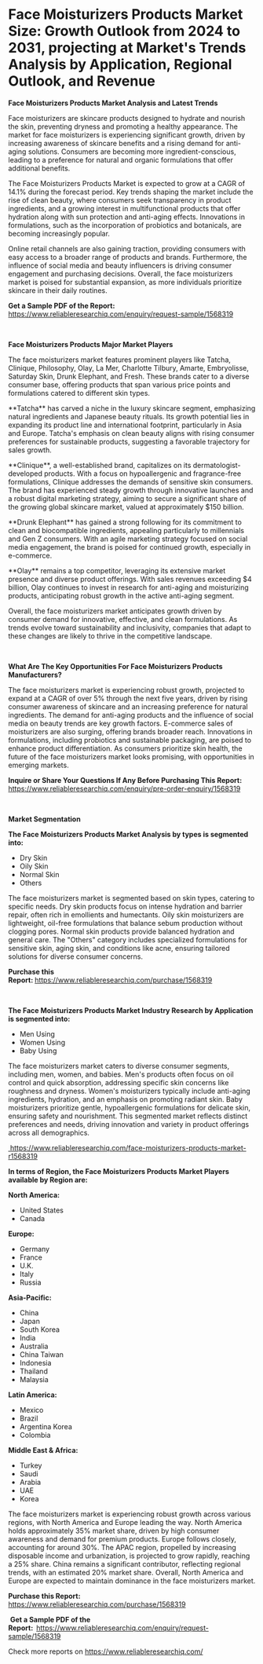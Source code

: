 <p><h1>Face Moisturizers Products Market Size: Growth Outlook from 2024 to 2031, projecting at Market's Trends Analysis by Application, Regional Outlook, and Revenue</h1></p><p><strong>Face Moisturizers Products Market Analysis and Latest Trends</strong></p>
<p><p>Face moisturizers are skincare products designed to hydrate and nourish the skin, preventing dryness and promoting a healthy appearance. The market for face moisturizers is experiencing significant growth, driven by increasing awareness of skincare benefits and a rising demand for anti-aging solutions. Consumers are becoming more ingredient-conscious, leading to a preference for natural and organic formulations that offer additional benefits.</p><p>The Face Moisturizers Products Market is expected to grow at a CAGR of 14.1% during the forecast period. Key trends shaping the market include the rise of clean beauty, where consumers seek transparency in product ingredients, and a growing interest in multifunctional products that offer hydration along with sun protection and anti-aging effects. Innovations in formulations, such as the incorporation of probiotics and botanicals, are becoming increasingly popular.</p><p>Online retail channels are also gaining traction, providing consumers with easy access to a broader range of products and brands. Furthermore, the influence of social media and beauty influencers is driving consumer engagement and purchasing decisions. Overall, the face moisturizers market is poised for substantial expansion, as more individuals prioritize skincare in their daily routines.</p></p>
<p><strong>Get a Sample PDF of the Report:&nbsp;</strong> <a href="https://www.reliableresearchiq.com/enquiry/request-sample/1568319?utm_campaign=1121&utm_medium=2&utm_source=Github&utm_content=ia&utm_term=28122024&utm_id=face-moisturizers-products">https://www.reliableresearchiq.com/enquiry/request-sample/1568319</a></p>
<p>&nbsp;</p>
<p><strong>Face Moisturizers Products Major Market Players</strong></p>
<p><p>The face moisturizers market features prominent players like Tatcha, Clinique, Philosophy, Olay, La Mer, Charlotte Tilbury, Amarte, Embryolisse, Saturday Skin, Drunk Elephant, and Fresh. These brands cater to a diverse consumer base, offering products that span various price points and formulations catered to different skin types.</p><p>**Tatcha** has carved a niche in the luxury skincare segment, emphasizing natural ingredients and Japanese beauty rituals. Its growth potential lies in expanding its product line and international footprint, particularly in Asia and Europe. Tatcha's emphasis on clean beauty aligns with rising consumer preferences for sustainable products, suggesting a favorable trajectory for sales growth.</p><p>**Clinique**, a well-established brand, capitalizes on its dermatologist-developed products. With a focus on hypoallergenic and fragrance-free formulations, Clinique addresses the demands of sensitive skin consumers. The brand has experienced steady growth through innovative launches and a robust digital marketing strategy, aiming to secure a significant share of the growing global skincare market, valued at approximately $150 billion.</p><p>**Drunk Elephant** has gained a strong following for its commitment to clean and biocompatible ingredients, appealing particularly to millennials and Gen Z consumers. With an agile marketing strategy focused on social media engagement, the brand is poised for continued growth, especially in e-commerce.</p><p>**Olay** remains a top competitor, leveraging its extensive market presence and diverse product offerings. With sales revenues exceeding $4 billion, Olay continues to invest in research for anti-aging and moisturizing products, anticipating robust growth in the active anti-aging segment.</p><p>Overall, the face moisturizers market anticipates growth driven by consumer demand for innovative, effective, and clean formulations. As trends evolve toward sustainability and inclusivity, companies that adapt to these changes are likely to thrive in the competitive landscape.</p></p>
<p>&nbsp;</p>
<p><strong>What Are The Key Opportunities For Face Moisturizers Products Manufacturers?</strong></p>
<p><p>The face moisturizers market is experiencing robust growth, projected to expand at a CAGR of over 5% through the next five years, driven by rising consumer awareness of skincare and an increasing preference for natural ingredients. The demand for anti-aging products and the influence of social media on beauty trends are key growth factors. E-commerce sales of moisturizers are also surging, offering brands broader reach. Innovations in formulations, including probiotics and sustainable packaging, are poised to enhance product differentiation. As consumers prioritize skin health, the future of the face moisturizers market looks promising, with opportunities in emerging markets.</p></p>
<p><strong>Inquire or Share Your Questions If Any Before Purchasing This Report:</strong> <a href="https://www.reliableresearchiq.com/enquiry/pre-order-enquiry/1568319?utm_campaign=1121&utm_medium=2&utm_source=Github&utm_content=ia&utm_term=28122024&utm_id=face-moisturizers-products">https://www.reliableresearchiq.com/enquiry/pre-order-enquiry/1568319</a></p>
<p>&nbsp;</p>
<p><strong>Market Segmentation</strong></p>
<p><strong>The Face Moisturizers Products Market Analysis by types is segmented into:</strong></p>
<p><ul><li>Dry Skin</li><li>Oily Skin</li><li>Normal Skin</li><li>Others</li></ul></p>
<p><p>The face moisturizers market is segmented based on skin types, catering to specific needs. Dry skin products focus on intense hydration and barrier repair, often rich in emollients and humectants. Oily skin moisturizers are lightweight, oil-free formulations that balance sebum production without clogging pores. Normal skin products provide balanced hydration and general care. The "Others" category includes specialized formulations for sensitive skin, aging skin, and conditions like acne, ensuring tailored solutions for diverse consumer concerns.</p></p>
<p><strong>Purchase this Report:&nbsp;</strong><a href="https://www.reliableresearchiq.com/purchase/1568319?utm_campaign=1121&utm_medium=2&utm_source=Github&utm_content=ia&utm_term=28122024&utm_id=face-moisturizers-products">https://www.reliableresearchiq.com/purchase/1568319</a></p>
<p>&nbsp;</p>
<p><strong>The Face Moisturizers Products Market Industry Research by Application is segmented into:</strong></p>
<p><ul><li>Men Using</li><li>Women Using</li><li>Baby Using</li></ul></p>
<p><p>The face moisturizers market caters to diverse consumer segments, including men, women, and babies. Men's products often focus on oil control and quick absorption, addressing specific skin concerns like roughness and dryness. Women's moisturizers typically include anti-aging ingredients, hydration, and an emphasis on promoting radiant skin. Baby moisturizers prioritize gentle, hypoallergenic formulations for delicate skin, ensuring safety and nourishment. This segmented market reflects distinct preferences and needs, driving innovation and variety in product offerings across all demographics.</p></p>
<p><a href="https://www.reliableresearchiq.com/face-moisturizers-products-market-r1568319?utm_campaign=1121&utm_medium=2&utm_source=Github&utm_content=ia&utm_term=28122024&utm_id=face-moisturizers-products">&nbsp;https://www.reliableresearchiq.com/face-moisturizers-products-market-r1568319</a></p>
<p><strong>In terms of Region, the Face Moisturizers Products Market Players available by Region are:</strong></p>
<p>
    <p> <strong> North America: </strong>
        <ul>
            <li>United States</li>
            <li>Canada</li>
        </ul>
        </p> 
    <p> <strong> Europe: </strong>
        <ul>
            <li>Germany</li>
            <li>France</li>
            <li>U.K.</li>
            <li>Italy</li>
            <li>Russia</li>
        </ul>
        </p> 
    <p> <strong> Asia-Pacific: </strong>
        <ul>
            <li>China</li>
            <li>Japan</li>
            <li>South Korea</li>
            <li>India</li>
            <li>Australia</li>
            <li>China Taiwan</li>
            <li>Indonesia</li>
            <li>Thailand</li>
            <li>Malaysia</li>
        </ul>
        </p> 
    <p> <strong> Latin America: </strong>
        <ul>
            <li>Mexico</li>
            <li>Brazil</li>
            <li>Argentina Korea</li>
            <li>Colombia</li>
        </ul>
        </p> 
    <p> <strong> Middle East & Africa: </strong>
        <ul>
            <li>Turkey</li>
            <li>Saudi</li>
            <li>Arabia</li>
            <li>UAE</li>
            <li>Korea</li>
        </ul>
    </p>
    </p>
<p><p>The face moisturizers market is experiencing robust growth across various regions, with North America and Europe leading the way. North America holds approximately 35% market share, driven by high consumer awareness and demand for premium products. Europe follows closely, accounting for around 30%. The APAC region, propelled by increasing disposable income and urbanization, is projected to grow rapidly, reaching a 25% share. China remains a significant contributor, reflecting regional trends, with an estimated 20% market share. Overall, North America and Europe are expected to maintain dominance in the face moisturizers market.</p></p>
<p><strong>Purchase this Report: </strong><a href="https://www.reliableresearchiq.com/purchase/1568319?utm_campaign=1121&utm_medium=2&utm_source=Github&utm_content=ia&utm_term=28122024&utm_id=face-moisturizers-products">https://www.reliableresearchiq.com/purchase/1568319</a></p>
<p>&nbsp;<strong>Get a Sample PDF of the Report:&nbsp;&nbsp;</strong><a href="https://www.reliableresearchiq.com/enquiry/request-sample/1568319?utm_campaign=1121&utm_medium=2&utm_source=Github&utm_content=ia&utm_term=28122024&utm_id=face-moisturizers-products">https://www.reliableresearchiq.com/enquiry/request-sample/1568319</a></p>
<p><strong></strong></p>
<p>Check more reports on <a href="https://www.reliableresearchiq.com/?utm_campaign=1121&utm_medium=2&utm_source=Github&utm_content=ia&utm_term=28122024&utm_id=face-moisturizers-products">https://www.reliableresearchiq.com/</a></p>